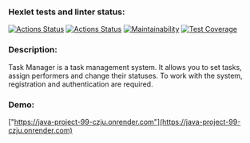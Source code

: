 ### Hexlet tests and linter status:
[![Actions Status](https://github.com/piafson/java-project-99/actions/workflows/hexlet-check.yml/badge.svg)](https://github.com/piafson/java-project-99/actions)
[![Actions Status](https://github.com/piafson/java-project-99/actions/workflows/main.yml/badge.svg)](https://github.com/piafson/java-project-99/actions)
[![Maintainability](https://api.codeclimate.com/v1/badges/9e83ac2464452294bc79/maintainability)](https://codeclimate.com/github/piafson/java-project-99/maintainability)
[![Test Coverage](https://api.codeclimate.com/v1/badges/9e83ac2464452294bc79/test_coverage)](https://codeclimate.com/github/piafson/java-project-99/test_coverage)

### Description:
Task Manager is a task management system. It allows you to set tasks, assign performers and change their statuses. To work with the system, registration and authentication are required.

### Demo:
["https://java-project-99-czju.onrender.com"](https://java-project-99-czju.onrender.com)
